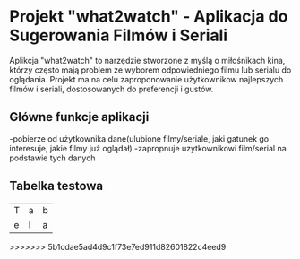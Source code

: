 # Projekt "what2watch" - Aplikacja do Sugerowania Filmów i Seriali

Aplikcja "what2watch" to narzędzie stworzone z myślą o miłośnikach kina, którzy często mają problem ze wyborem odpowiedniego filmu lub serialu do oglądania. Projekt ma na celu zaproponowanie użytkownikow najlepszych filmów i seriali, dostosowanych do preferencji i gustów.

## Główne funkcje aplikacji
-pobierze od użytkownika dane(ulubione filmy/seriale, jaki gatunek go interesuje, jakie filmy już oglądał)
-zapropnuje uzytkownikowi film/serial na podstawie tych danych








## Tabelka testowa
<table>
    <tr>
        <td>T</td><td>a</td><td>b</td>
    </tr>
    <tr>
        <td>e</td><td>l</td><td>a</td>
    </tr>
</table>
>>>>>>> 5b1cdae5ad4d9c1f73e7ed911d82601822c4eed9
